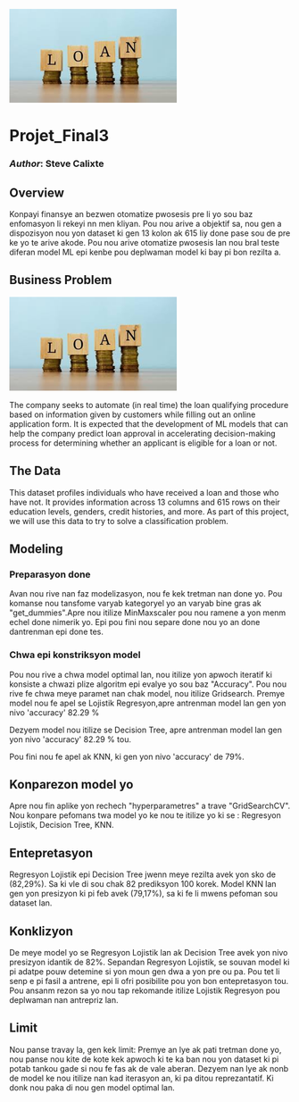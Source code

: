 ![Alt text](images/download.jpg)


# Projet_Final3

### _Author_: Steve Calixte

## Overview
Konpayi finansye an bezwen otomatize pwosesis pre li yo sou baz enfomasyon li rekeyi nn men kliyan. Pou nou arive a objektif sa, nou gen a dispozisyon nou yon dataset ki gen 13 kolon ak 615 liy done pase sou de pre ke yo te arive akode. Pou nou arive otomatize pwosesis lan nou bral teste diferan model ML epi kenbe pou deplwaman model ki bay pi bon rezilta a.


## Business Problem
![Alt text](images/download.jpg)

The company seeks to automate (in real time) the loan qualifying procedure based on information given by customers while filling out an online application form. It is expected that the development of ML models that can help the company predict loan approval in accelerating decision-making process for determining whether an applicant is eligible for a loan or not.





## The Data
This dataset profiles individuals who have received a loan and those who have not. It provides information across 13 columns and 615 rows on their education levels, genders, credit histories, and more. As part of this project, we will use this data to try to solve a classification problem.





## Modeling

### Preparasyon done
Avan nou rive nan faz modelizasyon, nou fe kek tretman nan done yo. Pou komanse nou tansfome varyab kategoryel yo an varyab bine gras ak "get_dummies".Apre nou itilize MinMaxscaler pou nou ramene a yon menm echel done nimerik yo. Epi pou fini nou separe done nou yo an done dantrenman epi done tes.

### Chwa epi konstriksyon model
Pou nou rive a chwa model optimal lan, nou itilize yon apwoch iteratif ki konsiste a chwazi plize algoritm epi evalye yo sou baz "Accuracy". Pou nou rive fe chwa meye paramet nan chak model, nou itilize Gridsearch.
Premye model nou fe apel se Lojistik Regresyon,apre antrenman model lan gen yon nivo 'accuracy' 82.29 %


Dezyem model nou itilize se Decision Tree, apre antrenman model lan gen yon nivo 'accuracy' 82.29 % tou.




Pou fini nou fe apel ak KNN, ki gen yon nivo 'accuracy' de 79%.



## Konparezon model yo
Apre nou fin aplike yon rechech "hyperparametres" a trave "GridSearchCV". Nou konpare pefomans twa model yo ke nou te itilize yo ki se : Regresyon Lojistik, Decision Tree, KNN.





## Entepretasyon
Regresyon Lojistik epi Decision Tree jwenn meye rezilta avek yon sko de (82,29%). Sa ki vle di sou chak 82 prediksyon 100 korek.
Model KNN lan gen yon presizyon ki pi feb avek (79,17%), sa ki fe li mwens pefoman sou dataset lan.


## Konklizyon
De meye model yo se Regresyon Lojistik lan ak Decision Tree avek yon nivo presizyon idantik de 82%.
Sepandan Regresyon Lojistik, se souvan model ki pi adatpe pouw detemine si yon moun gen dwa a yon pre ou pa. Pou tet li senp e pi fasil a antrene, epi li ofri posibilite pou yon bon entepretasyon tou. Pou ansanm rezon sa yo nou tap rekomande itilize Lojistik Regresyon pou deplwaman nan antrepriz lan.



## Limit
Nou panse travay la, gen kek limit:
Premye an lye ak pati tretman done yo, nou panse nou kite de kote kek apwoch ki te ka ban nou yon dataset ki pi potab tankou gade si nou fe fas ak de vale aberan. 
Dezyem  nan lye ak nonb de model ke nou itilize nan kad iterasyon an, ki pa ditou reprezantatif. Ki donk nou paka di nou gen model optimal lan. 
















